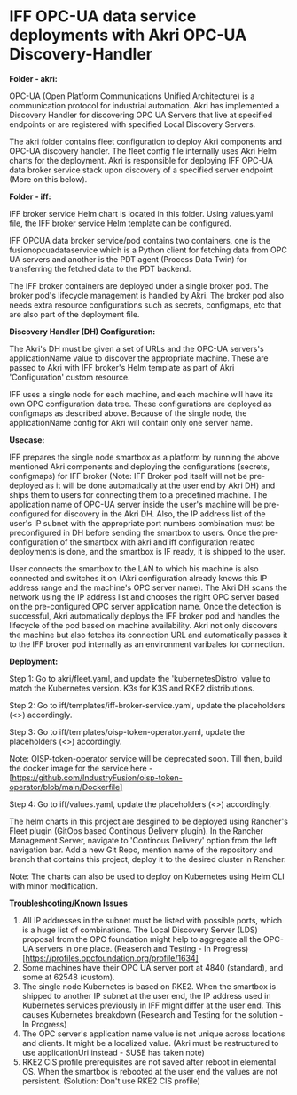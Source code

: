 # IFF OPC-UA data service deployments with Akri OPC-UA Discovery-Handler

**Folder - akri:**

OPC-UA (Open Platform Communications Unified Architecture) is a communication protocol for industrial automation. Akri has implemented a Discovery Handler for discovering OPC UA Servers that live at specified endpoints or are registered with specified Local Discovery Servers.

The akri folder contains fleet configuration to deploy Akri components and OPC-UA discovery handler. The fleet config file internally uses Akri Helm charts for the deployment. Akri is responsible for deploying IFF OPC-UA data broker service stack upon discovery of a specified server endpoint (More on this below).

**Folder - iff:**

IFF broker service Helm chart is located in this folder. Using values.yaml file, the IFF broker service Helm template can be configured.

IFF OPCUA data broker service/pod contains two containers, one is the fusionopcuadataservice which is a Python client for fetching data from OPC UA servers and another is the PDT agent (Process Data Twin) for transferring the fetched data to the PDT backend.

The IFF broker containers are deployed under a single broker pod. The broker pod's lifecycle management is handled by Akri. The broker pod also needs extra resource configurations such as secrets, configmaps, etc that are also part of the deployment file.

**Discovery Handler (DH) Configuration:**

The Akri's DH must be given a set of URLs and the OPC-UA servers's applicationName value to discover the appropriate machine. These are passed to Akri with IFF broker's Helm template as part of Akri 'Configuration' custom resource.

IFF uses a single node for each machine, and each machine will have its own OPC configuration data tree. These configurations are deployed as configmaps as described above. Because of the single node, the applicationName config for Akri will contain only one server name.


**Usecase:**

IFF prepares the single node smartbox as a platform by running the above mentioned Akri components and deploying the configurations (secrets, configmaps) for IFF broker (Note: IFF Broker pod itself will not be pre-deployed as it will be done automatically at the user end by Akri DH) and ships them to users for connecting them to a predefined machine. The application name of OPC-UA server inside the user's machine will be pre-configured for discovery in the Akri DH. Also, the IP address list of the user's IP subnet with the appropriate port numbers combination must be preconfigured in DH before sending the smartbox to users. Once the pre-configuration of the smartbox with akri and iff configuration related deployments is done, and the smartbox is IF ready, it is shipped to the user.

User connects the smartbox to the LAN to which his machine is also connected and switches it on (Akri configuration already knows this IP address range and the machine's OPC server name). The Akri DH scans the network using the IP address list and chooses the right OPC server based on the pre-configured OPC server application name. Once the detection is successful, Akri automatically deploys the IFF broker pod and handles the lifecycle of the pod based on machine availability. Akri not only discovers the machine but also fetches its connection URL and automatically passes it to the IFF broker pod internally as an environment varibales for connection.

**Deployment:**

Step 1: Go to akri/fleet.yaml, and update the 'kubernetesDistro' value to match the Kubernetes version. K3s for K3S and RKE2 distributions.

Step 2: Go to iff/templates/iff-broker-service.yaml, update the placeholders (<>) accordingly.

Step 3: Go to iff/templates/oisp-token-operator.yaml, update the placeholders (<>) accordingly. 

Note: OISP-token-operator service will be deprecated soon. Till then, build the docker image for the service here - [https://github.com/IndustryFusion/oisp-token-operator/blob/main/Dockerfile]

Step 4: Go to iff/values.yaml, update the placeholders (<>) accordingly.

The helm charts in this project are desgined to be deployed using Rancher's Fleet plugin (GitOps based Continous Delivery plugin). In the Rancher Management Server, navigate to 'Continous Delivery' option from the left navigation bar. Add a new Git Repo, mention name of the repository and branch that contains this project, deploy it to the desired cluster in Rancher.

Note: The charts can also be used to deploy on Kubernetes using Helm CLI with minor modification.

**Troubleshooting/Known Issues**

1. All IP addresses in the subnet must be listed with possible ports, which is a huge list of combinations. The Local Discovery Server (LDS) proposal from the OPC foundation might help to aggregate all the OPC-UA servers in one place. (Reaserch and Testing - In Progress) [https://profiles.opcfoundation.org/profile/1634]
2. Some machines have their OPC UA server port at 4840 (standard), and some at 62548 (custom).
3. The single node Kubernetes is based on RKE2. When the smartbox is shipped to another IP subnet at the user end, the IP address used in Kubernetes services previously in IFF might differ at the user end. This causes Kubernetes breakdown (Research and Testing for the solution - In Progress)
4. The OPC server's application name value is not unique across locations and clients. It might be a localized value. (Akri must be restructured to use applicationUri instead - SUSE has taken note)
5. RKE2 CIS profile prerequisites are not saved after reboot in elemental OS. When the smartbox is rebooted at the user end the values are not persistent. (Solution: Don't use RKE2 CIS profile)

